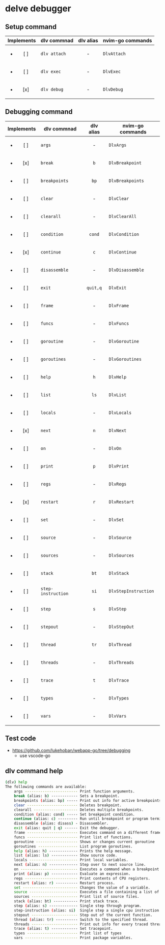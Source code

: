 delve debugger
==============

Setup command
-------------

| Implements             | dlv commnad  | dlv alias | nvim-go commands |
|:----------------------:|--------------|:---------:|------------------|
| <ul><li>[ ] </li></ul> | `dlv attach` |    \-     | `DlvAttach`      |
| <ul><li>[ ] </li></ul> | `dlv exec`   |    \-     | `DlvExec`        |
| <ul><li>[x] </li></ul> | `dlv debug`  |    \-     | `DlvDebug`       |

Debugging command
-----------------

| Implements             | dlv commnad        | dlv alias | nvim-go commands     |
|:----------------------:|--------------------|:---------:|----------------------|
| <ul><li>[ ] </li></ul> | `args`             |    \-     | `DlvArgs`            |
| <ul><li>[x] </li></ul> | `break`            |    `b`    | `DlvBreakpoint`      |
| <ul><li>[ ] </li></ul> | `breakpoints`      |   `bp`    | `DlvBreakpoints`     |
| <ul><li>[ ] </li></ul> | `clear`            |    \-     | `DlvClear`           |
| <ul><li>[ ] </li></ul> | `clearall`         |    \-     | `DlvClearAll`        |
| <ul><li>[ ] </li></ul> | `condition`        |  `cond`   | `DlvCondition`       |
| <ul><li>[x] </li></ul> | `continue`         |    `c`    | `DlvContinue`        |
| <ul><li>[ ] </li></ul> | `disassemble`      |    \-     | `DlvDisassemble`     |
| <ul><li>[ ] </li></ul> | `exit`             | `quit,q`  | `DlvExit`            |
| <ul><li>[ ] </li></ul> | `frame`            |    \-     | `DlvFrame`           |
| <ul><li>[ ] </li></ul> | `funcs`            |    \-     | `DlvFuncs`           |
| <ul><li>[ ] </li></ul> | `goroutine`        |    \-     | `DlvGoroutine`       |
| <ul><li>[ ] </li></ul> | `goroutines`       |    \-     | `DlvGoroutines`      |
| <ul><li>[ ] </li></ul> | `help`             |    `h`    | `DlvHelp`            |
| <ul><li>[ ] </li></ul> | `list`             |   `ls`    | `DlvList`            |
| <ul><li>[ ] </li></ul> | `locals`           |    \-     | `DlvLocals`          |
| <ul><li>[x] </li></ul> | `next`             |    `n`    | `DlvNext`            |
| <ul><li>[ ] </li></ul> | `on`               |    \-     | `DlvOn`              |
| <ul><li>[ ] </li></ul> | `print`            |    `p`    | `DlvPrint`           |
| <ul><li>[ ] </li></ul> | `regs`             |    \-     | `DlvRegs`            |
| <ul><li>[x] </li></ul> | `restart`          |    `r`    | `DlvRestart`         |
| <ul><li>[ ] </li></ul> | `set`              |    \-     | `DlvSet`             |
| <ul><li>[ ] </li></ul> | `source`           |    \-     | `DlvSource`          |
| <ul><li>[ ] </li></ul> | `sources`          |    \-     | `DlvSources`         |
| <ul><li>[ ] </li></ul> | `stack`            |   `bt`    | `DlvStack`           |
| <ul><li>[ ] </li></ul> | `step-instruction` |   `si`    | `DlvStepInstruction` |
| <ul><li>[ ] </li></ul> | `step`             |    `s`    | `DlvStep`            |
| <ul><li>[ ] </li></ul> | `stepout`          |    \-     | `DlvStepOut`         |
| <ul><li>[ ] </li></ul> | `thread`           |   `tr`    | `DlvThread`          |
| <ul><li>[ ] </li></ul> | `threads`          |    \-     | `DlvThreads`         |
| <ul><li>[ ] </li></ul> | `trace`            |    `t`    | `DlvTrace`           |
| <ul><li>[ ] </li></ul> | `types`            |    \-     | `DlvTypes`           |
| <ul><li>[ ] </li></ul> | `vars`             |    \-     | `DlvVars`            |

Test code
---------

-	https://github.com/lukehoban/webapp-go/tree/debugging
	-	use vscode-go

dlv command help
----------------

```sh
(dlv) help
The following commands are available:
    args ------------------------ Print function arguments.
    break (alias: b) ------------ Sets a breakpoint.
    breakpoints (alias: bp) ----- Print out info for active breakpoints.
    clear ----------------------- Deletes breakpoint.
    clearall -------------------- Deletes multiple breakpoints.
    condition (alias: cond) ----- Set breakpoint condition.
    continue (alias: c) --------- Run until breakpoint or program termination.
    disassemble (alias: disass) - Disassembler.
    exit (alias: quit | q) ------ Exit the debugger.
    frame ----------------------- Executes command on a different frame.
    funcs ----------------------- Print list of functions.
    goroutine ------------------- Shows or changes current goroutine
    goroutines ------------------ List program goroutines.
    help (alias: h) ------------- Prints the help message.
    list (alias: ls) ------------ Show source code.
    locals ---------------------- Print local variables.
    next (alias: n) ------------- Step over to next source line.
    on -------------------------- Executes a command when a breakpoint is hit.
    print (alias: p) ------------ Evaluate an expression.
    regs ------------------------ Print contents of CPU registers.
    restart (alias: r) ---------- Restart process.
    set ------------------------- Changes the value of a variable.
    source ---------------------- Executes a file containing a list of delve commands
    sources --------------------- Print list of source files.
    stack (alias: bt) ----------- Print stack trace.
    step (alias: s) ------------- Single step through program.
    step-instruction (alias: si)  Single step a single cpu instruction.
    stepout --------------------- Step out of the current function.
    thread (alias: tr) ---------- Switch to the specified thread.
    threads --------------------- Print out info for every traced thread.
    trace (alias: t) ------------ Set tracepoint.
    types ----------------------- Print list of types
    vars ------------------------ Print package variables.
```
